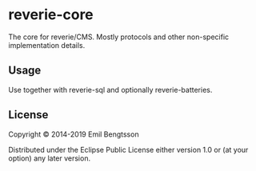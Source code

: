 # reverie-core

The core for reverie/CMS. Mostly protocols and other non-specific implementation details.

## Usage

Use together with reverie-sql and optionally reverie-batteries.

## License

Copyright © 2014-2019 Emil Bengtsson

Distributed under the Eclipse Public License either version 1.0 or (at your option) any later version.

